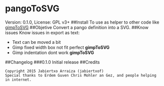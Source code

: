 # pangoToSVG
Version: 0.1.0, License: GPL v3+
##Install
To use as helper to other code like [gimpToSVG](https://github.com/jabiertxof/gimpToSVG)
##Objetive
Convert a pango definition into a SVG.
##Know issues
Know issues in export as text:
- Text can be moved a bit
- Gimp fixed width box not fit perfect **gimpToSVG**
- Gimp indentation dont work **gimpToSVG**

##Changelog
###0.1.0 Initial release
##Credits
```
Copyright 2015 Jabiertxo Arraiza (jabiertxof)
Special thanks to Erdem Guven Chris Mohler an Gez, and people helping in internet.
```
